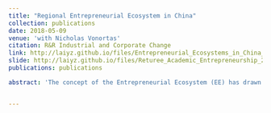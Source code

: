```yaml
---
title: "Regional Entrepreneurial Ecosystem in China"
collection: publications
date: 2018-05-09
venue: 'with Nicholas Vonortas'
citation: R&R Industrial and Corporate Change
link: http://laiyz.github.io/files/Entrepreneurial_Ecosystems_in_China_Lai-Vonortas.pdf
slide: http://laiyz.github.io/files/Returee_Academic_Entrepreneurship_20181110.pdf
publications: publications

abstract: 'The concept of the Entrepreneurial Ecosystem (EE) has drawn a lot of attention in the fields of entrepreneurship studies, economic geography and urban economics, and have recently gained popularity with policy decision makers. While a long list of factors that influences entrepreneurship, few studies have so far looked at entrepreneurship from a truly systemic and interdisciplinary perspective that identifies explicitly cause and effect. This study proposes a two-stage structural model for the entrepreneurial ecosystem which identifies the factors which directly or indirectly influence regional entrepreneurial activities. <br/>We bring to bear a unique dataset in terms of size and composition, comprising of statistical information on various aspects of the entrepreneurial ecosystems of 263 Chinese prefecture-level municipalities from 2007 to 2015. The empirical results confirm our systemic modeling approach: human capital, knowledge creation and absorption, risk finance and market demand are the main factors in regional entrepreneurial ecosystems that promote local entrepreneurship directly. Moreover, presence of high growth firms in the region, startup companies, university graduates, as well as city openness are significant predictors of both the regional stock of human capital and knowledge creation. Risk finance is found to be strongly associated with the presence of high growth firms and startups. Last, but by no means least, the study also underscored the strong positive impact of universities on regional human capital and knowledge creation, thus indicating the crucial role of academic institutions in regional entrepreneurial ecosystems.'


---
```

